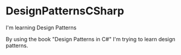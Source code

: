 # DesignPatternsCSharp
I'm learning Design Patterns

By using the book "Design Patterns in C#" I'm trying to learn design patterns.
